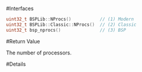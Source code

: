 #Interfaces

```c++
uint32_t BSPLib::NProcs()			// (1) Modern
uint32_t BSPLib::Classic::NProcs()  // (2) Classic
uint32_t bsp_nprocs()				// (3) BSP
```

#Return Value

The number of processors.

#Details